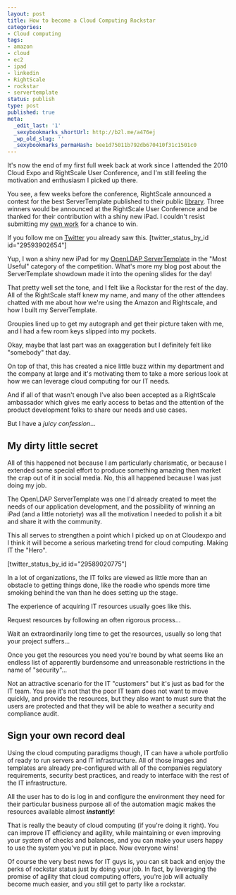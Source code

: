 ```yaml
---
layout: post
title: How to become a Cloud Computing Rockstar
categories:
- Cloud computing
tags:
- amazon
- cloud
- ec2
- ipad
- linkedin
- RightScale
- rockstar
- servertemplate
status: publish
type: post
published: true
meta:
  _edit_last: '1'
  _sexybookmarks_shortUrl: http://b2l.me/a476ej
  _wp_old_slug: ''
  _sexybookmarks_permaHash: bee1d75011b792db670410f31c1501c0
---
```

It's now the end of my first full week back at work since I attended the 2010 Cloud Expo and RightScale User Conference, and I'm still feeling the motivation and enthusiasm I picked up there.

<!--more-->

You see, a few weeks before the conference, RightScale announced a contest for the best ServerTemplate published to their public <a href="http://www.rightscale.com/library/">library</a>.  Three winners would be announced at the RightScale User Conference and be thanked for their contribution with a shiny new iPad.  I couldn't resist submitting my <a href="http://www.nslms.com/2010/10/25/rightscale-crowd-sources-value-add-content/">own work</a> for a chance to win.

If you follow me on <a href="http://twitter.com/#!/rjgeyer">Twitter</a> you already saw this.
[twitter_status_by_id id="29593902654"]

Yup, I won a shiny new iPad for my <a href="http://www.rightscale.com/library/server_templates/OpenLDAP-Directory-Server-v1-1/14818">OpenLDAP ServerTemplate</a> in the "Most Useful" category of the competition.  What's more my blog post about the ServerTemplate showdown made it into the opening slides for the day!

That pretty well set the tone, and I felt like a Rockstar for the rest of the day.  All of the RightScale staff knew my name, and many of the other attendees chatted with me about how we're using the Amazon and Rightscale, and how I built my ServerTemplate.

Groupies lined up to get my autograph and get their picture taken with me, and I had a few room keys slipped into my pockets.

Okay, maybe that last part was an exaggeration but I definitely felt like "somebody" that day.

On top of that, this has created a nice little buzz within my department and the company at large and it's motivating them to take a more serious look at how we can leverage cloud computing for our IT needs.

And if all of that wasn't enough I've also been accepted as a RightScale ambassador which gives me early access to betas and the attention of the product development folks to share our needs and use cases.

But I have a <em>juicy confession</em>...
<h2>My dirty little secret</h2>
All of this happened not because I am particularly charismatic, or because I extended some special effort to produce something amazing then market the crap out of it in social media.  No, this all happened because I was just doing my job.

The OpenLDAP ServerTemplate was one I'd already created to meet the needs of our application development, and the possibility of winning an iPad (and a little notoriety) was all the motivation I needed to polish it a bit and share it with the community.

This all serves to strengthen a point which I picked up on at Cloudexpo and I think it will become a serious marketing trend for cloud computing.  Making IT the "Hero".

[twitter_status_by_id id="29589020775"]

In a lot of organizations, the IT folks are viewed as little more than an obstacle to getting things done, like the roadie who spends more time smoking behind the van than he does setting up the stage.

The experience of acquiring IT resources usually goes like this.  

Request resources by following an often rigorous process...

Wait an extraordinarily long time to get the resources, usually so long that your project suffers...

Once you get the resources you need you're bound by what seems like an endless list of apparently burdensome and unreasonable restrictions in the name of "security"...

Not an attractive scenario for the IT "customers" but it's just as bad for the IT team.  You see it's not that the poor IT team does not want to move quickly, and provide the resources, but they also want to must sure that the users are protected and that they will be able to weather a security and compliance audit.

<h2>Sign your own record deal</h2>
Using the cloud computing paradigms though, IT can have a whole portfolio of ready to run servers and IT infrastructure.  All of those images and templates are already pre-configured with all of the companies regulatory requirements, security best practices, and ready to interface with the rest of the IT infrastructure.

All the user has to do is log in and configure the environment they need for their particular business purpose all of the automation magic makes the resources available almost <strong><em>instantly</em></strong>!

That is really the beauty of cloud computing (if you're doing it right).  You can improve IT efficiency and agility, while maintaining or even improving your system of checks and balances, and you can make your users happy to use the system you've put in place.  Now everyone wins!

Of course the very best news for IT guys is, you can sit back and enjoy the perks of rockstar status just by doing your job.  In fact, by leveraging the promise of agility that cloud computing offers, you're job will actually become much easier, and you still get to party like a rockstar.
